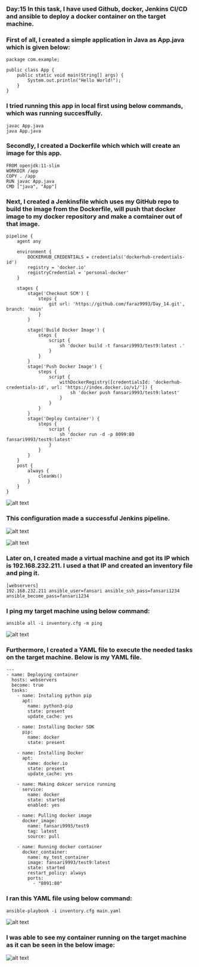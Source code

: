 ### Day:15 In this task, I have used Github, docker, Jenkins CI/CD and ansible to deploy a docker container on the target machine.

### First of all, I created a simple application in Java as App.java which is given below:

```
package com.example;

public class App {
    public static void main(String[] args) {
        System.out.println("Hello World!");
    }
}
```
### I tried running this app in local first using below commands, which was running succesffully.
```
javac App.java
java App.java
```

### Secondly, I created a Dockerfile which which will create an image for this app.

```
FROM openjdk:11-slim
WORKDIR /app
COPY . /app
RUN javac App.java
CMD ["java", "App"]
```

### Next, I created a Jenkinsfile which uses my GitHub repo to build the image from the Dockerfile, will push that docker image to my docker repository and make a comtainer out of that image.

```
pipeline {
    agent any

    environment {
        DOCKERHUB_CREDENTIALS = credentials('dockerhub-credentials-id')
        registry = 'docker.io'  
        registryCredential = 'personal-docker'
    }

    stages {
        stage('Checkout SCM') {
            steps {
                git url: 'https://github.com/faraz9993/Day_14.git', branch: 'main'
            }
        }

        stage('Build Docker Image') {
            steps {
                script {
                    sh 'docker build -t fansari9993/test9:latest .'
                }
            }
        }
        stage('Push Docker Image') {
            steps {
                script {
                    withDockerRegistry([credentialsId: 'dockerhub-credentials-id', url: 'https://index.docker.io/v1/']) {
                        sh 'docker push fansari9993/test9:latest'
                    }
                }
            }
        }
        stage('Deploy Container') {
            steps {
                script {
                    sh 'docker run -d -p 8099:80 fansari9993/test9:latest'
                }
            }
        }
    }
    post {
        always {
            cleanWs()
        }
    }
}
```
![alt text](images/Day_14_Images/Image_1)

### This configuration made a successful Jenkins pipeline.

![alt text](images/Day_14_Images/Image_2)

![alt text](images/Day_14_Images/Image_3)

### Later on, I created made a virtual machine and got its IP which is 192.168.232.211. I used a that IP and created an inventory file and ping it.

```
[webservers]
192.168.232.211 ansible_user=fansari ansible_ssh_pass=fansari1234 ansible_become_pass=fansari1234
```

### I ping my target machine using below command:
```
ansible all -i inventory.cfg -m ping
```

![alt text](images/Day_15_Images/Image_1)

### Furthermore, I created a YAML file to execute the needed tasks on the target machine. Below is my YAML file.


```
---
- name: Deploying container
  hosts: webservers
  become: true
  tasks:
    - name: Instaling python pip
      apt:
        name: python3-pip
        state: present
        update_cache: yes

    - name: Installing Docker SDK
      pip:
        name: docker
        state: present

    - name: Installing Docker
      apt:
        name: docker.io
        state: present
        update_cache: yes

    - name: Making dokcer service running
      service:
        name: docker
        state: started
        enabled: yes

    - name: Pulling docker image
      docker_image:
        name: fansari9993/test9
        tag: latest
        source: pull

    - name: Running docker container
      docker_container:
        name: my_test_container
        image: fansari9993/test9:latest
        state: started
        restart_policy: always
        ports:
          - "8091:80"
```

### I ran this YAML file using below command:
```
ansible-playbook -i inventory.cfg main.yaml
```
![alt text](images/Day_15_Images/Image_2)

### I was able to see my container running on the target machine as it can be seen in the below image:

![alt text](images/Day_15_Images/Image_3)



